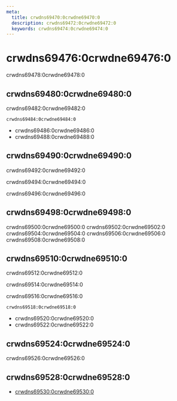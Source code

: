 ```yaml
---
meta:
  title: crwdns69470:0crwdne69470:0
  description: crwdns69472:0crwdne69472:0
  keywords: crwdns69474:0crwdne69474:0
---
```


# crwdns69476:0crwdne69476:0
crwdns69478:0crwdne69478:0

<entry-ad />

## crwdns69480:0crwdne69480:0
crwdns69482:0crwdne69482:0

`crwdns69484:0crwdne69484:0`
- crwdns69486:0crwdne69486:0
- crwdns69488:0crwdne69488:0


## crwdns69490:0crwdne69490:0
crwdns69492:0crwdne69492:0

  crwdns69494:0crwdne69494:0

  crwdns69496:0crwdne69496:0

## crwdns69498:0crwdne69498:0
crwdns69500:0crwdne69500:0
<alert type="success">crwdns69502:0crwdne69502:0</alert>
<alert type="info">crwdns69504:0crwdne69504:0</alert>
<alert type="warning">crwdns69506:0crwdne69506:0</alert>
<alert type="error">crwdns69508:0crwdne69508:0</alert>

## crwdns69510:0crwdne69510:0
crwdns69512:0crwdne69512:0

  crwdns69514:0crwdne69514:0

  crwdns69516:0crwdne69516:0

  `crwdns69518:0crwdne69518:0`
  - crwdns69520:0crwdne69520:0
  - crwdns69522:0crwdne69522:0

## crwdns69524:0crwdne69524:0
crwdns69526:0crwdne69526:0

## crwdns69528:0crwdne69528:0
  - [crwdns69530:0crwdne69530:0]()

<doc-footer />
